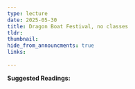 ```yaml
---
type: lecture
date: 2025-05-30
title: Dragon Boat Festival, no classes
tldr: 
thumbnail: 
hide_from_announcments: true
links: 
      
---
```

**Suggested Readings:**

